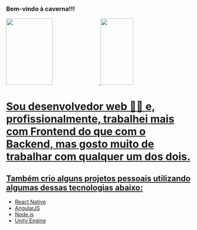 ### Bem-vindo à caverna!!!
<div align="left">
  <a href="https://github.com/OthavioH">
  <img width="50%" height="180em" src="https://github-readme-stats.vercel.app/api?username=OthavioH&show_icons=true&theme=midnight-purple&include_all_commits=true&count_private=true"/>
  <img width="42%" height="180em" src="https://github-readme-stats.vercel.app/api/top-langs/?username=OthavioH&layout=compact&langs_count=16&theme=midnight-purple"/>
</div>
  
  # Sou desenvolvedor web 👨‍💻 e, profissionalmente, trabalhei mais com Frontend do que com o Backend, mas gosto muito de trabalhar com qualquer um dos dois.

  
  ## Também crio alguns projetos pessoais utilizando algumas dessas tecnologias abaixo:
  - React Native
  - AngularJS
  - Node.js
  - Unity Engine
